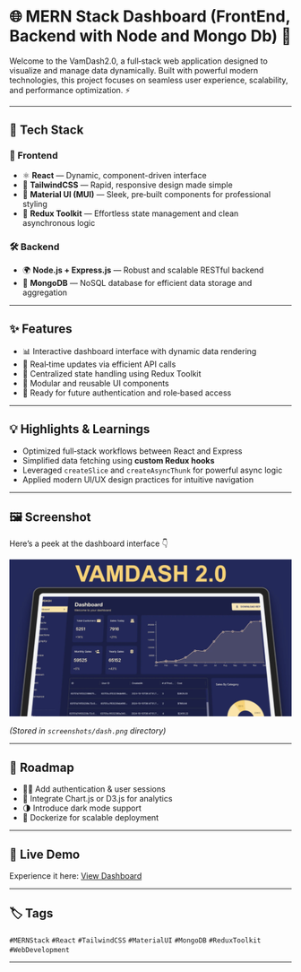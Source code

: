 # 🌐 MERN Stack Dashboard (FrontEnd, Backend with Node and Mongo Db) 🚀

Welcome to the VamDash2.0, a full‑stack web application designed to visualize and manage data dynamically. Built with powerful modern technologies, this project focuses on seamless user experience, scalability, and performance optimization. ⚡

---

## 🧩 Tech Stack

### 🎨 Frontend
- ⚛️ **React** — Dynamic, component-driven interface  
- 💨 **TailwindCSS** — Rapid, responsive design made simple  
- 🧱 **Material UI (MUI)** — Sleek, pre‑built components for professional styling  
- 🔁 **Redux Toolkit** — Effortless state management and clean asynchronous logic

### 🛠️ Backend
- 🌍 **Node.js + Express.js** — Robust and scalable RESTful backend  
- 🍃 **MongoDB** — NoSQL database for efficient data storage and aggregation  

---

## ✨ Features
- 📊 Interactive dashboard interface with dynamic data rendering  
- 🔄 Real‑time updates via efficient API calls  
- 🧭 Centralized state handling using Redux Toolkit  
- 🧩 Modular and reusable UI components  
- 🔐 Ready for future authentication and role‑based access  

---

## 💡 Highlights & Learnings
- Optimized full‑stack workflows between React and Express  
- Simplified data fetching using **custom Redux hooks**  
- Leveraged `createSlice` and `createAsyncThunk` for powerful async logic  
- Applied modern UI/UX design practices for intuitive navigation  

---

## 🖼️ Screenshot
Here’s a peek at the dashboard interface 👇  

![Dashboard Screenshot](./screenshots/dash.png)

*(Stored in `screenshots/dash.png` directory)*

---

## 🧭 Roadmap
- 🧑‍💻 Add authentication & user sessions  
- 🔢 Integrate Chart.js or D3.js for analytics  
- 🌗 Introduce dark mode support  
- 🐳 Dockerize for scalable deployment  

---

## 🔗 Live Demo
Experience it here: [View Dashboard](https://redux-dash-1.onrender.com/)

---

## 🏷️ Tags
`#MERNStack` `#React` `#TailwindCSS` `#MaterialUI` `#MongoDB` `#ReduxToolkit` `#WebDevelopment`

---
